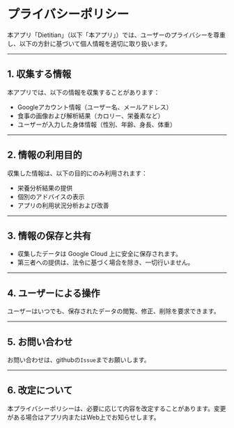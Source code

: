 # プライバシーポリシー

本アプリ「Dietitian」（以下「本アプリ」）では、ユーザーのプライバシーを尊重し、以下の方針に基づいて個人情報を適切に取り扱います。

---

## 1. 収集する情報

本アプリでは、以下の情報を収集することがあります：

- Googleアカウント情報（ユーザー名、メールアドレス）
- 食事の画像および解析結果（カロリー、栄養素など）
- ユーザーが入力した身体情報（性別、年齢、身長、体重）

---

## 2. 情報の利用目的

収集した情報は、以下の目的にのみ利用されます：

- 栄養分析結果の提供
- 個別のアドバイスの表示
- アプリの利用状況分析および改善

---

## 3. 情報の保存と共有

- 収集したデータは Google Cloud 上に安全に保存されます。
- 第三者への提供は、法令に基づく場合を除き、一切行いません。

---

## 4. ユーザーによる操作

ユーザーはいつでも、保存されたデータの閲覧、修正、削除を要求できます。

---

## 5. お問い合わせ

お問い合わせは、githubの`Issue`までお願いします。

---

## 6. 改定について

本プライバシーポリシーは、必要に応じて内容を改定することがあります。変更がある場合はアプリ内またはWeb上でお知らせします。

